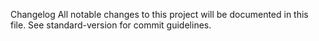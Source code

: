 Changelog
All notable changes to this project will be documented in this file. See standard-version for commit guidelines.